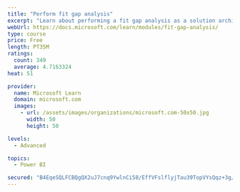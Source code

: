 ```yaml
---
title: "Perform fit gap analysis"
excerpt: "Learn about performing a fit gap analysis as a solution architect for Dynamics 365 and Microsoft Power Platform."
webUrl: https://docs.microsoft.com/learn/modules/fit-gap-analysis/
type: course
price: Free
length: PT35M
ratings:
  count: 349
  average: 4.7163324
heat: 51

provider:
  name: Microsoft Learn
  domain: microsoft.com
  images:
    - url: /assets/images/organizations/microsoft.com-50x50.jpg
      width: 50
      height: 50

levels:
  - Advanced

topics:
  - Power BI

secured: "B4EqeSQLFCBQgQX2uJ7cnq9YwlnCi58/EffVFslflyjTau39TopVYsQqz+3g/qFRxZHyLCPcoetTtwFKqtbdSwWeCCnENykBZC1W2Vc7yE5cBt31JkCLdKMe99OgQAzM77DlKOPRETmybTyk4IIgWUm7ExOBqF/v0VVhTPMDyvZCZmPXeduKXdGzZHP9z4JTqs6bZo9gfM+KVkUO62TB6WzSLeGskcN6+yfIhkFZm1E7B/YZRrKhqLwTJTlmG0iKKqsNZvK7Mw6gw+lSTA9jdnEtAZxwF2muCuarb3lXvUYiBYdELYrAeLa3vA8dD/g6DwSq1tYgafoc2VUHD2bf69t2Aq9F1BWchTAh3A9pUci6obQ577QLp15ityJgkSAtnJqKldgazbLBK2FdmfEFTr6zRCpHHG6dqJL9BnHsslM=;hBuRyhqTkjaYNDzZBVYi1A=="
---
```


